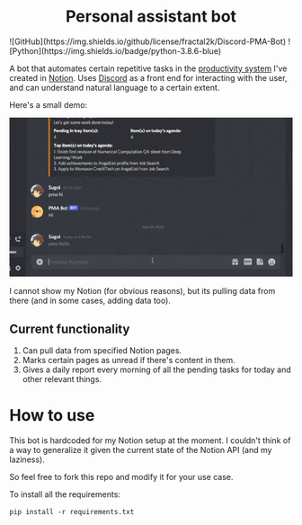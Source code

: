 <h1 align='center'>Personal assistant bot</h1>
![GitHub](https://img.shields.io/github/license/fractal2k/Discord-PMA-Bot) ![Python](https://img.shields.io/badge/python-3.8.6-blue)

A bot that automates certain repetitive tasks in the [productivity system](https://gettingthingsdone.com/) I've created in [Notion](https://www.notion.so/). Uses [Discord](https://discord.com/) as a front end for interacting with the user, and can understand natural language to a certain extent.

Here's a small demo:

![Bot demo](./demo.gif)

I cannot show my Notion (for obvious reasons), but its pulling data from there (and in some cases, adding data too).

## Current functionality

1. Can pull data from specified Notion pages.
2. Marks certain pages as unread if there's content in them.
3. Gives a daily report every morning of all the pending tasks for today and other relevant things.

# How to use

This bot is hardcoded for my Notion setup at the moment. I couldn't think of a way to generalize it given the current state of the Notion API (and my laziness).

So feel free to fork this repo and modify it for your use case.

To install all the requirements:
```
pip install -r requirements.txt
```